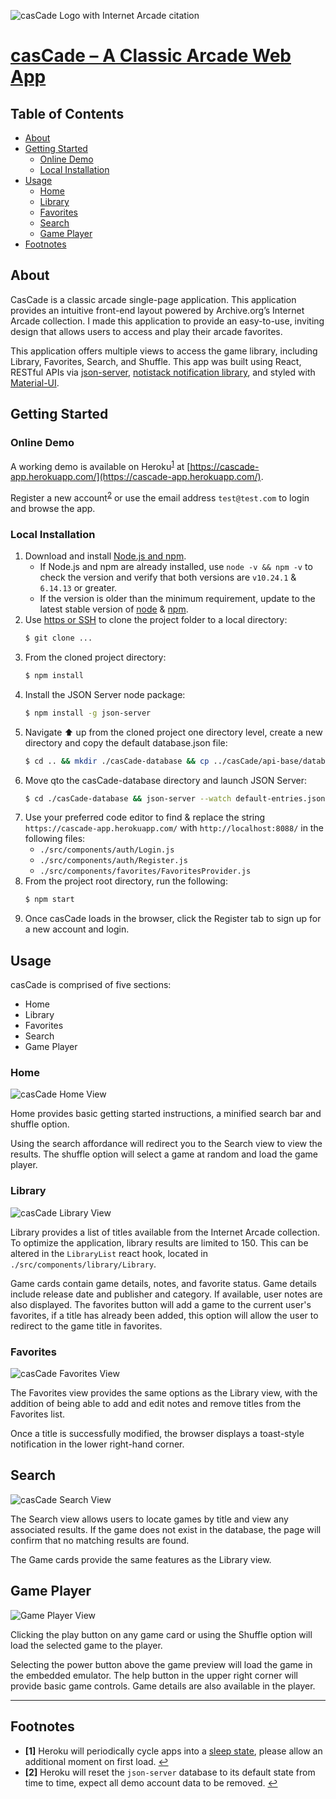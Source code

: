 
![casCade Logo with Internet Arcade citation](./src/assets/documentation/casCade-Logo-sc.png)
# [casCade &#8211; A Classic Arcade Web App](https://cascade-app.herokuapp.com/)

## Table of Contents
  - [About](#about)
  - [Getting Started](#getting-started)
     - [Online Demo](#online-demo)
     - [Local Installation](#local-installation)
   - [Usage](#usage)
     - [Home](#home)
     - [Library](#library)
     - [Favorites](#favorites)
     - [Search](#search)
     - [Game Player](#game-player)
   - [Footnotes](#footnotes)

## About

CasCade is a classic arcade single-page application. This application provides an intuitive front-end layout powered by Archive.org’s Internet Arcade collection. I made this application to provide an easy-to-use, inviting design that allows users to access and play their arcade favorites. 

This application offers multiple views to access the game library, including Library, Favorites, Search, and Shuffle. This app was built using React, RESTful APIs via [json-server](https://github.com/typicode/json-server), [notistack notification library](https://github.com/iamhosseindhv/notistack), and styled with [Material-UI](https://github.com/mui-org/material-ui).

## Getting Started

### Online Demo

A working demo is available on Heroku<sup id="a1">[1](#f1)</sup> at [https://cascade-app.herokuapp.com/](https://cascade-app.herokuapp.com/).

Register a new account<sup id="a2">[2](#f2)</sup> or use the email address `test@test.com` to login and browse the app.

### Local Installation

1.  Download and install [Node.js and npm](https://docs.npmjs.com/downloading-and-installing-node-js-and-npm).
    - If Node.js and npm are already installed, use `node -v && npm -v` to check the version and verify that both versions are `v10.24.1` & `6.14.13` or greater.
    - If the version is older than the minimum requirement, update to the latest stable version of [node](https://docs.npmjs.com/try-the-latest-stable-version-of-node) & [npm](https://docs.npmjs.com/try-the-latest-stable-version-of-npm).
2. Use [https or SSH](https://docs.github.com/en/github/authenticating-to-github/keeping-your-account-and-data-secure/about-authentication-to-github#authenticating-with-the-command-line) to clone the project folder to a local directory:
    ```Bash
    $ git clone ...
    ```
3. From the cloned project directory:
    ```Bash
    $ npm install
    ```
4. Install the JSON Server node package:
    ```Bash
    $ npm install -g json-server
    ```
5. Navigate ⬆ up from the cloned project one directory level, create a new directory and copy the default database.json file:
    ```Bash
    $ cd .. && mkdir ./casCade-database && cp ../casCade/api-base/database.json ./casCade-database
    ```
6. Move qto the casCade-database directory and launch JSON Server:
    ```Bash
    $ cd ./casCade-database && json-server --watch default-entries.json --port 8088
    ```
7.  Use your preferred code editor to find & replace the string `https://cascade-app.herokuapp.com/` with `http://localhost:8088/` in the following files:
    - `./src/components/auth/Login.js`
    - `./src/components/auth/Register.js`
    - `./src/components/favorites/FavoritesProvider.js`
8. From the project root directory, run the following:
    ```Bash
    $ npm start
    ```
9. Once casCade loads in the browser, click the Register tab to sign up for a new account and login.

## Usage

casCade is comprised of five sections:
- Home
- Library
- Favorites
- Search
- Game Player

### Home
![casCade Home View](./src/assets/documentation/cas-home-rm.png)

Home provides basic getting started instructions, a minified search bar and shuffle option.

Using the search affordance will redirect you to the Search view to view the results. The shuffle option will select a game at random and load the game player.

### Library
![casCade Library View](./src/assets/documentation/cas-library-rm.png)

Library provides a list of titles available from the Internet Arcade collection. To optimize the application, library results are limited to 150. This can be altered in the `LibraryList` react hook, located in `./src/components/library/Library`.

Game cards contain game details, notes, and favorite status. Game details include release date and publisher and category. If available, user notes are also displayed. The favorites button will add a game to the current user's favorites, if a title has already been added, this option will allow the user to redirect to the game title in favorites.

### Favorites
![casCade Favorites View](./src/assets/documentation/cas-favorites-rm.png)

The Favorites view provides the same options as the Library view, with the addition of being able to add and edit notes and remove titles from the Favorites list.

Once a title is successfully modified, the browser displays a toast-style notification in the lower right-hand corner.

## Search
![casCade Search View](./src/assets/documentation/cas-search-rm.png)

The Search view allows users to locate games by title and view any associated results. If the game does not exist in the database, the page will confirm that no matching results are found.

The Game cards provide the same features as the Library view.

## Game Player

![Game Player View](./src/assets/documentation/cas-player-rm.png)

Clicking the play button on any game card or using the Shuffle option will load the selected game to the player.

Selecting the power button above the game preview will load the game in the embedded emulator. The help button in the upper right corner will provide basic game controls. Game details are also available in the player.

---

## Footnotes
- <b id="f1">[1]</b> Heroku will periodically cycle apps into a [sleep state](https://blog.heroku.com/app_sleeping_on_heroku), please allow an additional moment on first load.  [↩](#a1)
- <b id="f2">[2]</b> Heroku will reset the `json-server` database to its default state from time to time, expect all demo account data to be removed.  [↩](#a2)